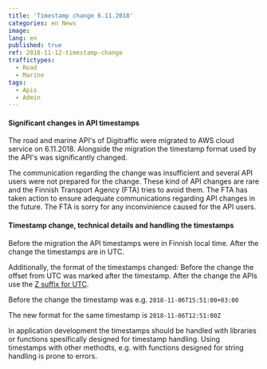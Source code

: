 ```yaml
---
title: 'Timestamp change 6.11.2018'
categories: en News
image: 
lang: en
published: true
ref: 2018-11-12-timestamp-change
traffictypes:
  - Road
  - Marine
tags:
  - Apis
  - Admin
---
```


#### Significant changes in API timestamps

The road and marine API's of Digitraffic were migrated to AWS cloud service on 6.11.2018.
Alongside the migration the timestamp format used by the API's was significantly changed.

The communication regarding the change was insufficient and several API users were not prepared for the change.
These kind of API changes are rare and the Finnish Transport Agency (FTA) tries to avoid them. The FTA has taken action to ensure
adequate communications regarding API changes in the future. The FTA is sorry for any inconvinience caused for the API users.

#### Timestamp change, technical details and handling the timestamps

Before the migration the API timestamps were in Finnish local time. After the change the timestamps are in UTC.

Additionally, the format of the timestamps changed: Before the change the offset from UTC was marked after the timestamp.
After the change  the APIs use the [Z suffix for UTC](https://en.wikipedia.org/wiki/ISO_8601#Time_zone_designators).

Before the change the timestamp was e.g.
`2018-11-06T15:51:00+03:00`

The new format for the same timestamp is
`2018-11-06T12:51:00Z`

In application development the timestamps should be handled with libraries or functions spesifically designed for timestamp handling. Using timestamps with other methodts, e.g. with functions designed for string handling is prone to errors. 
